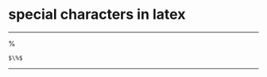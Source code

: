 # special characters in latex

---------------------------

%
```
$\%$
```
--------------------------
